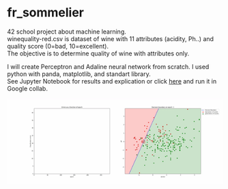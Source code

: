 # fr_sommelier

42 school project about machine learning.<br />
winequality-red.csv is dataset of wine with 11 attributes (acidity, Ph..) and quality score (0=bad, 10=excellent).<br />
The objective is to determine quality of wine with attributes only.<br />

I will create Perceptron and Adaline neural network from scratch. I used python with panda, matplotlib, and standart library.<br />
See Jupyter Notebook for results and explication or click <a href="https://nbviewer.jupyter.org/github/yohan-th/ft_sommelier/blob/master/ft_sommelier.ipynb">here</a> and run it in Google collab. 

![](https://raw.githubusercontent.com/SashaKryzh/ft_sommelier/master/perf_anim.gif)
